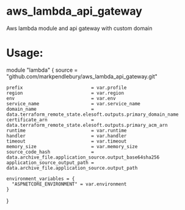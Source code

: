 # aws_lambda_api_gateway
Aws lambda module and api gateway with custom domain


# Usage: 

  module "lambda" {
    source = "github.com/markpendlebury/aws_lambda_api_gateway.git"

    prefix                         = var.profile
    region                         = var.region
    env                            = var.env
    service_name                   = var.service_name
    domain_name                    = data.terraform_remote_state.elesoft.outputs.primary_domain_name
    certificate_arn                = data.terraform_remote_state.elesoft.outputs.primary_acm_arn
    runtime                        = var.runtime
    handler                        = var.handler
    timeout                        = var.timeout
    memory_size                    = var.memory_size
    source_code_hash               = data.archive_file.application_source.output_base64sha256
    application_source_output_path = data.archive_file.application_source.output_path

    environment_variables = {
      "ASPNETCORE_ENVIRONMENT" = var.environment
    }
  }
